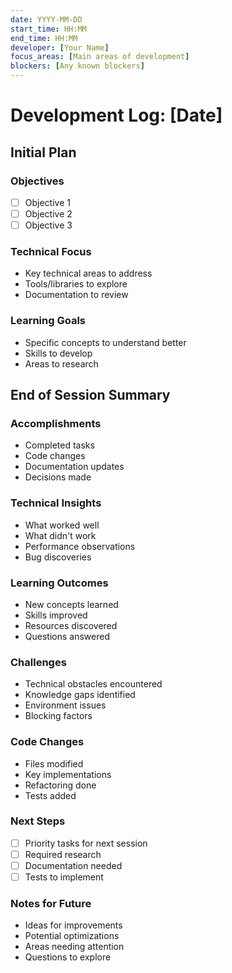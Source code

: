 ```yaml
---
date: YYYY-MM-DD
start_time: HH:MM
end_time: HH:MM
developer: [Your Name]
focus_areas: [Main areas of development]
blockers: [Any known blockers]
---
```


# Development Log: [Date]

## Initial Plan
### Objectives
- [ ] Objective 1
- [ ] Objective 2
- [ ] Objective 3

### Technical Focus
- Key technical areas to address
- Tools/libraries to explore
- Documentation to review

### Learning Goals
- Specific concepts to understand better
- Skills to develop
- Areas to research

## End of Session Summary
### Accomplishments
- Completed tasks
- Code changes
- Documentation updates
- Decisions made

### Technical Insights
- What worked well
- What didn't work
- Performance observations
- Bug discoveries

### Learning Outcomes
- New concepts learned
- Skills improved
- Resources discovered
- Questions answered

### Challenges
- Technical obstacles encountered
- Knowledge gaps identified
- Environment issues
- Blocking factors

### Code Changes
- Files modified
- Key implementations
- Refactoring done
- Tests added

### Next Steps
- [ ] Priority tasks for next session
- [ ] Required research
- [ ] Documentation needed
- [ ] Tests to implement

### Notes for Future
- Ideas for improvements
- Potential optimizations
- Areas needing attention
- Questions to explore